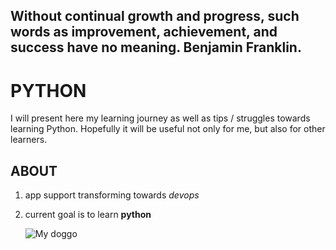 Without continual growth and progress, such words as improvement, achievement, and success have no meaning. Benjamin Franklin.
---
# PYTHON
I will present here my learning journey as well as tips / struggles towards learning Python. Hopefully it will be useful not only for me, but also for other learners.

## ABOUT
1. app support transforming towards *devops*
2. current goal is to learn **python**

   ![My doggo](https://www.akc.org/wp-content/uploads/2017/11/Vizsla-MP.jpg)

